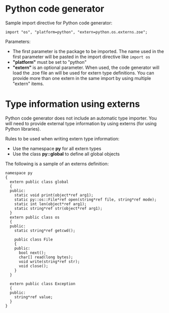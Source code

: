 # Python code generator #

Sample import directive for Python code generator:

```
import "os", "platform=python", "extern=python.os.externs.zoe";
```

Parameters:
  * The first parameter is the package to be imported. The name used in the first parameter will be pasted in the import directive like `import os`
  * **"platform"** must be set to "python"
  * **"extern"** is an optional parameter. When used, the code generator will load the .zoe file an will be used for extern type definitions. You can provide more than one extern in the same import by using multiple "extern" items.

# Type information using externs #

Python code generator does not include an automatic type importer. You will need to provide external type information by using externs (for using Python libraries).

Rules to be used when writing extern type information:
  * Use the namespace **py** for all extern types
  * Use the class **py::global** to define all global objects

The following is a sample of an externs definition:

```
namespace py
{
  extern public class global
  {
  public:
    static void print(object*ref arg1);
    static py::os::File*ref open(string*ref file, string*ref mode);
    static int len(object*ref arg1);
    static string*ref str(object*ref arg1);
  }
  extern public class os
  {
  public:
    static string*ref getcwd();
        
    public class File
    {
    public:
      bool next();
      char[] read(long bytes);
      void write(string*ref str);
      void close();
    }
  }
  
  extern public class Exception
  {
  public:
    string*ref value;
  }
}
```